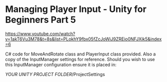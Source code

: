 # Managing Player Input - Unity for Beginners Part 5

https://www.youtube.com/watch?v=1akT6Vu3M78&t=8s&list=PLokhY9fbx05fZcJoWiJ9ZREio0NFJXik5&index=6

C# code for MoveAndRotate class and PlayerInput class provided.  Also a copy of the InputManager settings for reference.
Should you wish to use this InputManager configuration ensure it is placed in:

*YOUR UNITY PROJECT FOLDER*/ProjectSettings
